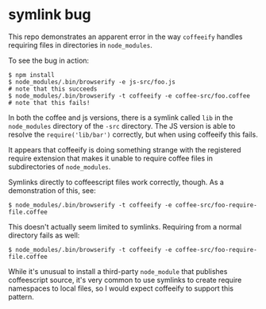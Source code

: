 # symlink bug

This repo demonstrates an apparent error in the way `coffeeify` handles requiring files in directories in `node_modules`.

To see the bug in action:

    $ npm install
    $ node_modules/.bin/browserify -e js-src/foo.js
    # note that this succeeds
    $ node_modules/.bin/browserify -t coffeeify -e coffee-src/foo.coffee
    # note that this fails!

In both the coffee and js versions, there is a symlink called `lib` in the `node_modules` directory of the `-src` directory. The JS version is able to resolve the `require('lib/bar')` correctly, but when using coffeeify this fails.

It appears that coffeeify is doing something strange with the registered require extension that makes it unable to require coffee files in subdirectories of `node_modules`.

Symlinks directly to coffeescript files work correctly, though. As a demonstration of this, see:

    $ node_modules/.bin/browserify -t coffeeify -e coffee-src/foo-require-file.coffee

This doesn't actually seem limited to symlinks. Requiring from a normal directory fails as well:

    $ node_modules/.bin/browserify -t coffeeify -e coffee-src/foo-require-file.coffee

While it's unusual to install a third-party `node_module` that publishes coffeescript source, it's very common to use symlinks to create require namespaces to local files, so I would expect coffeeify to support this pattern.
